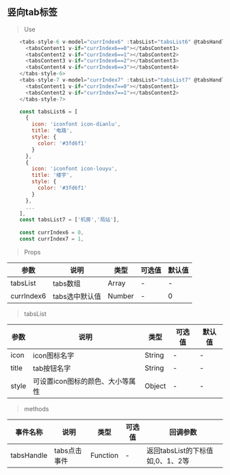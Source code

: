 ## 竖向tab标签

>Use
```javascript
    <tabs-style-6 v-model="currIndex6" :tabsList="tabsList6" @tabsHandle="tabsHandle6">
      <tabsContent1 v-if="currIndex6==0"></tabsContent1>
      <tabsContent2 v-if="currIndex6==1"></tabsContent2>
      <tabsContent3 v-if="currIndex6==2"></tabsContent3>
      <tabsContent4 v-if="currIndex6==3"></tabsContent4>
    </tabs-style-6>
    <tabs-style-7 v-model="currIndex7" :tabsList="tabsList7" @tabsHandle="tabsHandle7">
      <tabsContent1 v-if="currIndex7==0"></tabsContent1>
      <tabsContent2 v-if="currIndex7==1"></tabsContent2>
    </tabs-style-7>

    const tabsList6 = [
      {
        icon: 'iconfont icon-dianlu',
        title: '电路',
        style: {
          color: '#3fd6f1'
        }
      },
      {
        icon: 'iconfont icon-louyu',
        title: '楼宇',
        style: {
          color: '#3fd6f1'
        }
      },
      ...
    ],
    const tabsList7 = ['机房','局站'],
    
    const currIndex6 = 0,
    const currIndex7 = 1,
```

> Props

参数|说明|类型|可选值|默认值
-|-|-|-|-
tabsList|tabs数组|Array|-| -
currIndex6|tabs选中默认值|Number|-| 0


> tabsList

参数|说明|类型|可选值|默认值
-|-|-|-|-
icon|icon图标名字|String|-| -
title|tab按钮名字|String|-| -
style|可设置icon图标的颜色、大小等属性|Object|-| -


> methods

事件名称|说明|类型|可选值|回调参数
-|-|-|-|-
tabsHandle|tabs点击事件|Function|-|返回tabsList的下标值如,0、1、2等
